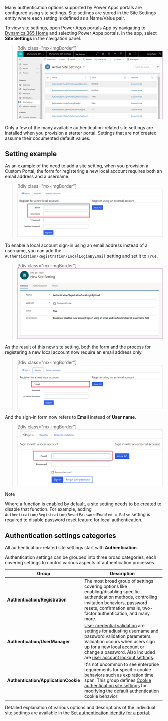 Many authentication options supported by Power Apps portals are configured using site settings. Site settings are stored in the Site Settings entity where each setting is defined as a Name/Value pair.

To view site settings, open Power Apps portals App by navigating to [Dynamics 365 Home](https://home.dynamics.com/?azure-portal=true) and selecting Power Apps portals. In the app, select **Site Settings** in the navigation panel.

> [!div class="mx-imgBorder"]
> [![Active site settings](../media/active-site-settings.png)](../media/active-site-settings.png#lightbox)

Only a few of the many available authentication-related site settings are installed when you provision a starter portal. Settings that are not created assume their documented default values.

## Setting example

As an example of the need to add a site setting, when you provision a Custom Portal, the form for registering a new local account requires both an email address and a username.

> [!div class="mx-imgBorder"]
> [![Register with username](../media/register-username.png)](../media/register-username.png#lightbox)

To enable a local account sign-in using an email address instead of a username, you can add the `Authentication/Registration/LocalLoginByEmail` setting and set it to `True`.

> [!div class="mx-imgBorder"]
> [![Add new site setting](../media/add-new-site-setting.png)](../media/add-new-site-setting.png#lightbox)

As the result of this new site setting, both the form and the process for registering a new local account now require an email address only.

> [!div class="mx-imgBorder"]
> [![Register with email address only](../media/register-email-address.png)](../media/register-email-address.png#lightbox)

And the sign-in form now refers to **Email** instead of **User name**.

> [!div class="mx-imgBorder"]
> [![Sign-in by email](../media/local-sign-email.png)](../media/local-sign-email.png#lightbox)

> [!NOTE]
>Where a function is enabled by default, a site setting needs to be created to disable that function. For example, adding `Authentication/Registration/ResetPasswordEnabled = False` setting is required to disable password reset feature for local authentication.

## Authentication settings categories

All authentication-related site settings start with **Authentication**.

Authentication settings can be grouped into three broad categories, each covering settings to control various aspects of authentication processes.

| Group                                | Description                                                  |
| ------------------------------------ | ------------------------------------------------------------ |
| **Authentication/Registration**      | The most broad group of settings covering options like enabling/disabling specific authentication methods, controlling invitation behaviors, password resets, confirmation emails, two-factor authentication, and many more. |
| **Authentication/UserManager**       | [User credential validation](https://docs.microsoft.com/powerapps/maker/portals/configure/set-authentication-identity#user-credential-validation/?azure-portal=true) are settings for adjusting username and password validation parameters. Validation occurs when users sign up for a new local account or change a password. Also included are [user account lockout settings](https://docs.microsoft.com/powerapps/maker/portals/configure/set-authentication-identity#user-account-lockout-settings/?azure-portal=true). |
| **Authentication/ApplicationCookie** | It's not uncommon to see enterprise requirements for specific cookie behaviors such as expiration time span. This group defines [Cookie authentication site settings](https://docs.microsoft.com/powerapps/maker/portals/configure/set-authentication-identity#cookie-authentication-site-settings/?azure-portal=true) for modifying the default authentication cookie behavior. |

Detailed explanation of various options and descriptions of the individual site settings are available in the [Set authentication identity for a portal](https://docs.microsoft.com/powerapps/maker/portals/configure/set-authentication-identity/?azure-portal=true).
